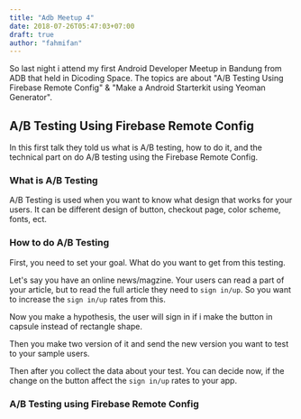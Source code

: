 ```yaml
---
title: "Adb Meetup 4"
date: 2018-07-26T05:47:03+07:00
draft: true
author: "fahmifan"
---
```


So last night i attend my first Android Developer Meetup in Bandung from ADB that held in Dicoding Space. The topics are about "A/B Testing Using Firebase Remote Config" & "Make a Android Starterkit using Yeoman Generator".

## A/B Testing Using Firebase Remote Config
In this first talk they told us what is A/B testing, how to do it, and the technical part on do A/B testing using the Firebase Remote Config.

### What is A/B Testing
A/B Testing is used when you want to know what design that works for your users.  It can be different design of button, checkout page, color scheme, fonts, ect. 

### How to do A/B Testing
First, you need to set your goal. What do you want to get from this testing. 

Let's say you have an online news/magzine. Your users can read a part of your article, but to read the full article they need to `sign in/up`. So you want to increase the `sign in/up` rates from this.

Now you make a hypothesis, the user will sign in if i make the button in capsule instead of rectangle shape.  

Then you make two version of it and send the new version you want to test to your sample users.

Then after you collect the data about your test. You can decide now, if the change on the button affect the `sign in/up` rates to your app.

### A/B Testing using Firebase Remote Config